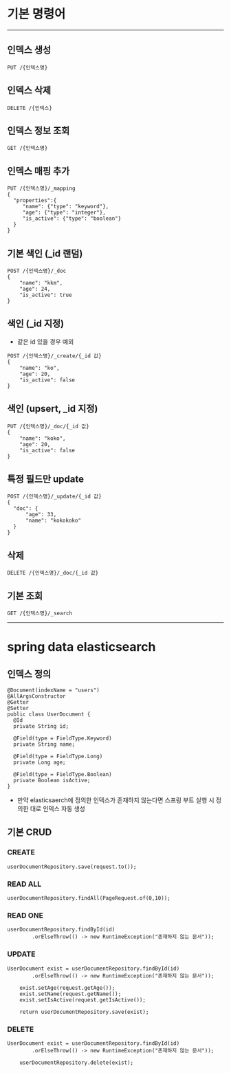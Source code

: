 # 기본 명령어
---
## 인덱스 생성
```
PUT /{인덱스명}
```

## 인덱스 삭제
```
DELETE /{인덱스}
```

## 인덱스 정보 조회
```
GET /{인덱스명}
```

## 인덱스 매핑 추가
```
PUT /{인덱스명}/_mapping
{
  "properties":{
     "name": {"type": "keyword"},
     "age": {"type": "integer"},
     "is_active": {"type": "boolean"}
  }
}
```

## 기본 색인 (_id 랜덤)
```
POST /{인덱스명}/_doc
{
    "name": "kkm",
    "age": 24,
    "is_active": true
}
```

## 색인 (_id 지정)
- 같은 id 있을 경우 예외
```
POST /{인덱스명}/_create/{_id 값}
{
    "name": "ko",
    "age": 20,
    "is_active": false
}
```

## 색인 (upsert, _id 지정)
```
PUT /{인덱스명}/_doc/{_id 값}
{
    "name": "koko",
    "age": 20,
    "is_active": false
}
```

## 특정 필드만 update
```
POST /{인덱스명}/_update/{_id 값}
{
  "doc": {
      "age": 33,
      "name": "kokokoko"
  }
}
```

## 삭제
```
DELETE /{인덱스명}/_doc/{_id 값}
```
## 기본 조회
```
GET /{인덱스명}/_search
```

---

# spring data elasticsearch

## 인덱스 정의
```
@Document(indexName = "users")
@AllArgsConstructor
@Getter
@Setter
public class UserDocument {
  @Id
  private String id;

  @Field(type = FieldType.Keyword)
  private String name;

  @Field(type = FieldType.Long)
  private Long age;

  @Field(type = FieldType.Boolean)
  private Boolean isActive;
}
```
- 만약 elasticsaerch에 정의한 인덱스가 존재하지 않는다면 스프링 부트 실행 시 정의한 대로 인덱스 자동 생성

## 기본 CRUD
### CREATE
```
userDocumentRepository.save(request.to());
```
### READ ALL
```
userDocumentRepository.findAll(PageRequest.of(0,10));
```
### READ ONE
```
userDocumentRepository.findById(id)
        .orElseThrow(() -> new RuntimeException("존재하지 않는 문서"));
```
### UPDATE
```
UserDocument exist = userDocumentRepository.findById(id)
        .orElseThrow(() -> new RuntimeException("존재하지 않는 문서"));

    exist.setAge(request.getAge());
    exist.setName(request.getName());
    exist.setIsActive(request.getIsActive());

    return userDocumentRepository.save(exist);
```
### DELETE
```
UserDocument exist = userDocumentRepository.findById(id)
        .orElseThrow(() -> new RuntimeException("존재하지 않는 문서"));

    userDocumentRepository.delete(exist);
```
